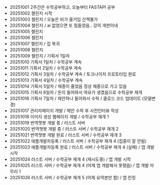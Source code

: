 - 20251001 2주간은 수학공부하고, 오늘부터 FASTAPI 공부
- 20251002 챌린지 시작
- 20251003 챌린지 / 오늘은 비가 올거임 산책불가
- 20251004 챌린지 / ai 없었으면 또 힘들었음.. 강의 개판이네
- 20251005 챌린지 
- 20251006 챌린지 
- 20251007 챌린지 / 집 복귀
- 20251008 챌린지 
- 20251009 챌린지 / 기획서 1일차
- 20251010 기획서 1일차 / 수학공부 계속
- 20251011 기획서 2일차 / 수학공부 계속
- 20251012 기획서 3일차 / 수학공부 계속 / 토크나이저 프로토타입 완료
- 20251013 기획서 4일차 / 수학공부 계속 
- 20251014 기획서 5일차 / 체중이 줄었음 정상 체중으로 가고 있음
- 20251015 기획서 6일차 / 돈이 들어와서 여유가 생겼음으로 수학공부 재개
- 20251016 기획서 7일차 / 제안하나 들어와서 수락 / 클로드 코드 업데이트 (모델변경)
- 20251017 관리자페이지 개발  / 제안 수락 후 사전인터뷰 작성
- 20251018 이미지 생성 웹페이지 개발 / 수학공부 재개 1
- 20251019 번역챗봇 개발 중 / 러스트 서버 
- 20251020 번역챗봇 개발 중 / 러스트 서버 / 수학공부 재개 2
- 20251021 번역챗봇 개발 완료 / 러스트 서버 / 수학공부 재개 3
- 20251022 애플개발자등록 / 러스트 서버 / 수학공부 재개 4 (집중이 잘 안됨)
- 20251023 애플개발자등록 완료 / 러스트 서버 / 수학공부 재개 4 (실패) / 앱 개발 시작
- 20251024 러스트 서버 / 수학공부 재개 4 (재시도중) / 앱 개발 시작
- 20251025 러스트 서버 / 수학공부 재개 4 (어제 앱 개발해서 못했음) / 앱 개발 마무리 1
- 20251026 러스트 서버 / 수학공부 재개 5 (어제 요약본만 함) / 앱 런칭
